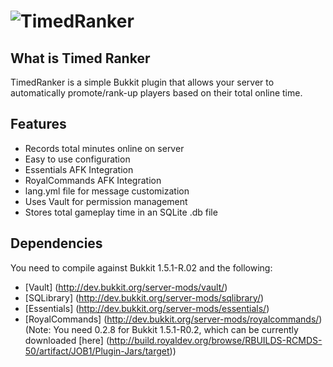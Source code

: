 ![TimedRanker](http://i49.tinypic.com/16067hs.png)
==============
What is Timed Ranker
--------------------

TimedRanker is a simple Bukkit plugin that allows your server to automatically promote/rank-up players based on their total online time.

Features
--------

* Records total minutes online on server
* Easy to use configuration
* Essentials AFK Integration
* RoyalCommands AFK Integration
* lang.yml file for message customization
* Uses Vault for permission management
* Stores total gameplay time in an SQLite .db file

Dependencies
------------

You need to compile against Bukkit 1.5.1-R.02 and the following:

* [Vault] (http://dev.bukkit.org/server-mods/vault/)
* [SQLibrary] (http://dev.bukkit.org/server-mods/sqlibrary/)
* [Essentials] (http://dev.bukkit.org/server-mods/essentials/)
* [RoyalCommands] (http://dev.bukkit.org/server-mods/royalcommands/) (Note: You need 0.2.8 for Bukkit 1.5.1-R0.2, which can be currently downloaded [here] (http://build.royaldev.org/browse/RBUILDS-RCMDS-50/artifact/JOB1/Plugin-Jars/target))
